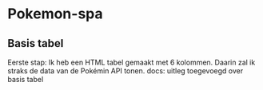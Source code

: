 # Pokemon-spa

## Basis tabel 
Eerste stap: Ik heb een HTML tabel gemaakt met 6 kolommen. Daarin zal ik straks de data van de Pokémin API tonen.
docs: uitleg toegevoegd over basis tabel
